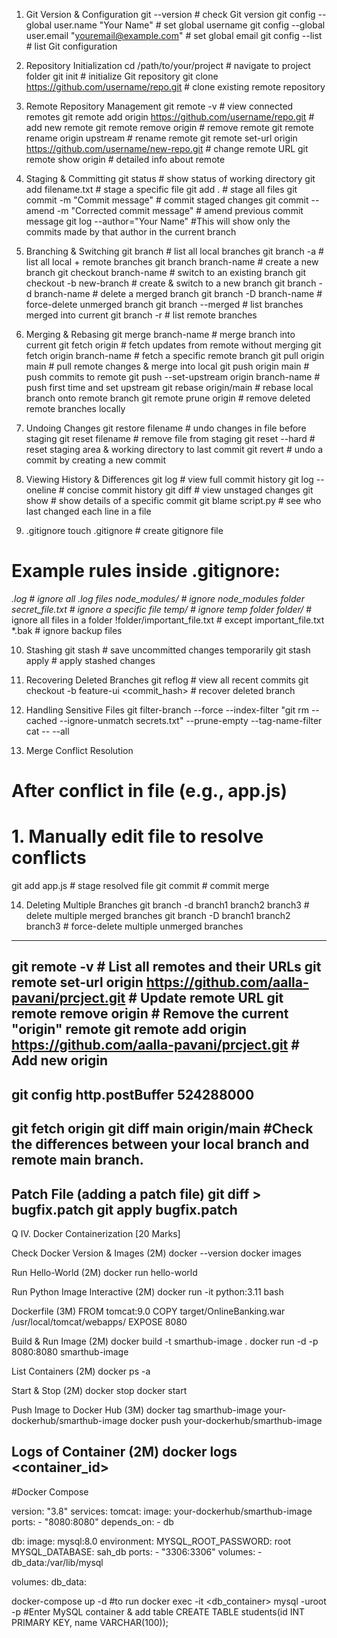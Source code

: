 1. Git Version & Configuration
git --version                                   # check Git version
git config --global user.name "Your Name"       # set global username
git config --global user.email "youremail@example.com"  # set global email
git config --list                               # list Git configuration

2. Repository Initialization
cd /path/to/your/project                        # navigate to project folder
git init                                        # initialize Git repository
git clone https://github.com/username/repo.git # clone existing remote repository

3. Remote Repository Management
git remote -v                                   # view connected remotes
git remote add origin https://github.com/username/repo.git  # add new remote
git remote remove origin                        # remove remote
git remote rename origin upstream              # rename remote
git remote set-url origin https://github.com/username/new-repo.git # change remote URL
git remote show origin                          # detailed info about remote

4. Staging & Committing
git status                                      # show status of working directory
git add filename.txt                             # stage a specific file
git add .                                       # stage all files
git commit -m "Commit message"                  # commit staged changes
git commit --amend -m "Corrected commit message" # amend previous commit message
git log --author="Your Name"    #This will show only the commits made by that author in the current branch

5. Branching & Switching
git branch                                      # list all local branches
git branch -a                                   # list all local + remote branches
git branch branch-name                           # create a new branch
git checkout branch-name                         # switch to an existing branch
git checkout -b new-branch                       # create & switch to a new branch
git branch -d branch-name                        # delete a merged branch
git branch -D branch-name                        # force-delete unmerged branch
git branch --merged                              # list branches merged into current
git branch -r                                    # list remote branches

6. Merging & Rebasing
git merge branch-name                            # merge branch into current
git fetch origin                                 # fetch updates from remote without merging
git fetch origin branch-name                     # fetch a specific remote branch
git pull origin main                             # pull remote changes & merge into local
git push origin main                             # push commits to remote
git push --set-upstream origin branch-name      # push first time and set upstream
git rebase origin/main                            # rebase local branch onto remote branch
git remote prune origin                          # remove deleted remote branches locally

7. Undoing Changes
git restore filename                             # undo changes in file before staging
git reset filename                               # remove file from staging
git reset --hard                                 # reset staging area & working directory to last commit
git revert <commit>                              # undo a commit by creating a new commit

8. Viewing History & Differences
git log                                         # view full commit history
git log --oneline                               # concise commit history
git diff                                        # view unstaged changes
git show <commit>                               # show details of a specific commit
git blame script.py                             # see who last changed each line in a file

9. .gitignore
touch .gitignore                                # create gitignore file
# Example rules inside .gitignore:
*.log                                           # ignore all .log files
node_modules/                                   # ignore node_modules folder
secret_file.txt                                 # ignore a specific file
temp/                                           # ignore temp folder
folder/*                                        # ignore all files in a folder
!folder/important_file.txt                      # except important_file.txt
*.bak                                           # ignore backup files

10. Stashing
git stash                                       # save uncommitted changes temporarily
git stash apply                                 # apply stashed changes

11. Recovering Deleted Branches
git reflog                                      # view all recent commits
git checkout -b feature-ui <commit_hash>       # recover deleted branch

12. Handling Sensitive Files
git filter-branch --force --index-filter "git rm --cached --ignore-unmatch secrets.txt" --prune-empty --tag-name-filter cat -- --all

13. Merge Conflict Resolution
# After conflict in file (e.g., app.js)
# 1. Manually edit file to resolve conflicts
git add app.js                                  # stage resolved file
git commit                                      # commit merge

14. Deleting Multiple Branches
git branch -d branch1 branch2 branch3          # delete multiple merged branches
git branch -D branch1 branch2 branch3          # force-delete multiple unmerged branches
--------------------------------------------------------------------------------------------
git remote -v                # List all remotes and their URLs
git remote set-url origin https://github.com/aalla-pavani/prcject.git   # Update remote URL
git remote remove origin     # Remove the current "origin" remote
git remote add origin https://github.com/aalla-pavani/prcject.git       # Add new origin
--------------------------
git config http.postBuffer 524288000
--------------------------
git fetch origin
git diff main origin/main   #Check the differences between your local branch and remote main branch.
--------------------------
Patch File (adding a patch file)
git diff > bugfix.patch
git apply bugfix.patch
-----------------------------
Q IV. Docker Containerization [20 Marks]

Check Docker Version & Images (2M)
docker --version
docker images

Run Hello-World (2M)
docker run hello-world

Run Python Image Interactive (2M)
docker run -it python:3.11 bash

Dockerfile (3M)
FROM tomcat:9.0
COPY target/OnlineBanking.war /usr/local/tomcat/webapps/
EXPOSE 8080

Build & Run Image (2M)
docker build -t smarthub-image .
docker run -d -p 8080:8080 smarthub-image

List Containers (2M)
docker ps -a

Start & Stop (2M)
docker stop <id>
docker start <id>

Push Image to Docker Hub (3M)
docker tag smarthub-image your-dockerhub/smarthub-image
docker push your-dockerhub/smarthub-image

Logs of Container (2M)
docker logs <container_id>
-----------------------------
#Docker Compose

version: "3.8"
services:
  tomcat:
    image: your-dockerhub/smarthub-image
    ports:
      - "8080:8080"
    depends_on:
      - db

  db:
    image: mysql:8.0
    environment:
      MYSQL_ROOT_PASSWORD: root
      MYSQL_DATABASE: sah_db
    ports:
      - "3306:3306"
    volumes:
      - db_data:/var/lib/mysql

volumes:
  db_data:

docker-compose up -d #to run 
docker exec -it <db_container> mysql -uroot -p  #Enter MySQL container & add table 
CREATE TABLE students(id INT PRIMARY KEY, name VARCHAR(100));
